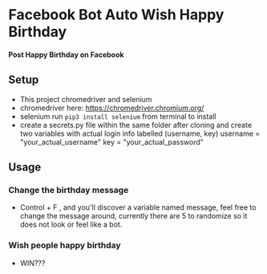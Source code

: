 # Facebook Bot Auto Wish Happy Birthday

#### Post Happy Birthday on Facebook

## Setup

- This project chromedriver and selenium
- chromedriver here: https://chromedriver.chromium.org/
- selenium run `pip3 install selenium` from terminal to install
- create a secrets.py file within the same folder after cloning and create two variables with actual login info labelled (username, key)
  username = "your_actual_username"
  key = "your_actual_password"

## Usage

### Change the birthday message

- Control + F , and you'll discover a variable named message, feel free to change the message around, currently there are 5 to randomize so it does not look or feel like a bot.

### Wish people happy birthday

- WIN???